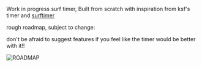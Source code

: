 Work in progress surf timer, Built from scratch with inspiration from ksf's timer and [surftimer](https://github.com/surftimer/Surftimer-Official)

rough roadmap, subject to change:

don't be afraid to suggest features if you feel like the timer would be better with it!! 

![ROADMAP](/nonaliaa/surf-tiemr/blob/main/images/Untitled.png?raw=true"ROADMAP")
